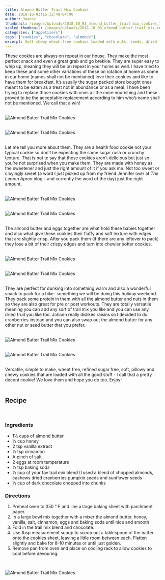 ```yaml
---
title: Almond Butter Trail Mix Cookies
date: 2018-10-03T15:32:48-04:00
author: Joanne
thumbnail: /images/uploads/2018_10_03_almond_butter_trail_mix_cookies_1.jpg
scaled_thumbnail: /images/uploads/2018_10_03_almond_butter_trail_mix_cookies_0.jpg
categories: ["appetizers"]
tags: ["cookies", "chocolate", "almonds"]
excerpt: Soft chewy wheat-free cookies loaded with nuts, seeds, dried fruit and chocolate chunks
---
```


These cookies are always on repeat in our house. They make the most perfect snack and even a great grab and go brekkie. They are super easy to whip up, meaning they will be on repeat in your home as well.  I have tried to keep these and some other variations of these on rotation at home as some in our home (names shall not be mentioned) love their cookies and like to have them for breakfast. It’s usually the sugar packed store bought ones meant to be eaten as a treat not in abundance or as a meal. I have been trying to replace those cookies with ones a little more nourishing and these proved to be the acceptable replacement according to him who’s name shall not be mentioned. We call that a win!
</br>
</br>

![Almond Butter Trail Mix Cookies](/images/uploads/2018_10_03_almond_butter_trail_mix_cookies_2.jpg)
</br>
</br>

![Almond Butter Trail Mix Cookies](/images/uploads/2018_10_03_almond_butter_trail_mix_cookies_3.jpg)
</br>
</br>

Let me tell you more about them. They are a health food cookie not your typical cookie so don’t be expecting the same sugar rush or crunchy texture. That is not to say that these cookies aren’t delicious but just so you’re not surprised when you make them. They are made with honey as the sweetener and just the right amount of it if you ask me. Not too sweet or cloyingly sweet (a word I just picked up from my friend Jennifer over at _The Lemon Apron_ blog - and currently the word of the day) just the right amount.
</br>
</br>

![Almond Butter Trail Mix Cookies](/images/uploads/2018_10_03_almond_butter_trail_mix_cookies_4.jpg)
</br>
</br>

![Almond Butter Trail Mix Cookies](/images/uploads/2018_10_03_almond_butter_trail_mix_cookies_5.jpg)
</br>
</br>

The almond butter and eggs together are what hold these babies together and also  what give these cookies their fluffy and soft texture with edges that are slightly crisp. After you pack them (if there are any leftover to pack) they lose a bit of their crispy edges and turn into chewier softer cookies.
</br>
</br>

![Almond Butter Trail Mix Cookies](/images/uploads/2018_10_03_almond_butter_trail_mix_cookies_6.jpg)
</br>
</br>

![Almond Butter Trail Mix Cookies](/images/uploads/2018_10_03_almond_butter_trail_mix_cookies_7.jpg)
</br>
</br>

They are perfect for dunking into something warm and also a wonderful snack to pack for a hike- something we will be doing this holiday weekend. They pack some protein in them with all the almond butter and nuts in them so they are also great for pre or post workouts. They are totally versatile meaning you can add any sort of trail mix you like and you can use any dried fruit you like too. Johann really dislikes raisins so I decided to do cranberries instead and you can also swap out the almond butter for any other nut or seed butter that you prefer.
</br>
</br>

![Almond Butter Trail Mix Cookies](/images/uploads/2018_10_03_almond_butter_trail_mix_cookies_8.jpg)
</br>
</br>

![Almond Butter Trail Mix Cookies](/images/uploads/2018_10_03_almond_butter_trail_mix_cookies_9.jpg)
</br>
</br>

Versatile, simple to make, wheat free, refined sugar free, soft, pillowy and chewy cookies that are loaded with all the good stuff - I call that a pretty decent cookie! We love them and hope you do too. Enjoy! 
</br>
</br>

## Recipe
</br>

### Ingredients 

* 1&frac12; cups of almond butter 
* &frac13; cup honey 
* 2 tsp vanilla extract
* &frac12; tsp cinnamon
* A pinch of salt
* 2 eggs at room temperature 
* &frac12; tsp baking soda 
* &frac13; cup of your fav trail mix blend (I used a blend of chopped almonds, cashews dried cranberries pumpkin seeds and sunflower seeds 
* &frac13; cup of dark chocolate chopped into chunks 

### Directions 

1. Preheat oven to 350 &deg; F and line a large baking sheet with parchment paper. 
2. In a large bowl mix together with a mixer the almond butter, honey, vanilla, salt, cinnamon, eggs and baking soda until nice and smooth
3. Fold in the trail mix blend and chocolate. 
4. Use tbsp measurement scoop to scoop out a tablespoon of the batter onto the cookies sheet, leaving a little room between each. Flatten slightly and bake for 8-10 minutes or until just golden. 
5. Remove pan from oven and place on cooling rack to allow cookies to cool before devouring.
</br>


![Almond Butter Trail Mix Cookies](/images/uploads/2018_10_03_almond_butter_trail_mix_cookies_10.jpg)
